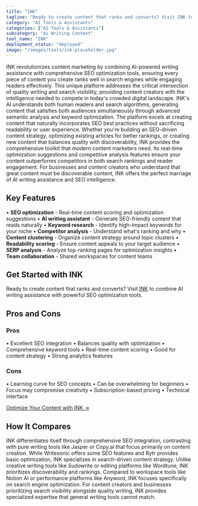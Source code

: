 ```yaml
---
title: "INK"
tagline: "Ready to create content that ranks and converts? Visit INK to combine AI writ..."
category: "AI Tools & Assistants"
categories: ["AI Tools & Assistants"]
subcategory: "Ai Writing Content"
tool_name: "INK"
deployment_status: "deployed"
image: "/images/tools/ink-placeholder.jpg"
---
```

INK revolutionizes content marketing by combining AI-powered writing assistance with comprehensive SEO optimization tools, ensuring every piece of content you create ranks well in search engines while engaging readers effectively. This unique platform addresses the critical intersection of quality writing and search visibility, providing content creators with the intelligence needed to compete in today's crowded digital landscape. INK's AI understands both human readers and search algorithms, generating content that satisfies both audiences simultaneously through advanced semantic analysis and keyword optimization. The platform excels at creating content that naturally incorporates SEO best practices without sacrificing readability or user experience. Whether you're building an SEO-driven content strategy, optimizing existing articles for better rankings, or creating new content that balances quality with discoverability, INK provides the comprehensive toolkit that modern content marketers need. Its real-time optimization suggestions and competitive analysis features ensure your content outperforms competitors in both search rankings and reader engagement. For businesses and content creators who understand that great content must be discoverable content, INK offers the perfect marriage of AI writing assistance and SEO intelligence.

## Key Features

• **SEO optimization** - Real-time content scoring and optimization suggestions
• **AI writing assistant** - Generate SEO-friendly content that reads naturally
• **Keyword research** - Identify high-impact keywords for your niche
• **Competitor analysis** - Understand what's ranking and why
• **Content clustering** - Organize content strategy around topic clusters
• **Readability scoring** - Ensure content appeals to your target audience
• **SERP analysis** - Analyze top-ranking pages for optimization insights
• **Team collaboration** - Shared workspaces for content teams

## Get Started with INK

Ready to create content that ranks and converts? Visit [INK](https://inkforall.com) to combine AI writing assistance with powerful SEO optimization tools.

## Pros and Cons

### Pros
• Excellent SEO integration
• Balances quality with optimization
• Comprehensive keyword tools
• Real-time content scoring
• Good for content strategy
• Strong analytics features

### Cons
• Learning curve for SEO concepts
• Can be overwhelming for beginners
• Focus may compromise creativity
• Subscription-based pricing
• Technical interface

[Optimize Your Content with INK →](https://inkforall.com)

## How It Compares

INK differentiates itself through comprehensive SEO integration, contrasting with pure writing tools like Jasper or Copy.ai that focus primarily on content creation. While Writesonic offers some SEO features and Rytr provides basic optimization, INK specializes in search-driven content strategy. Unlike creative writing tools like Sudowrite or editing platforms like Wordtune, INK prioritizes discoverability and rankings. Compared to workspace tools like Notion AI or performance platforms like Anyword, INK focuses specifically on search engine optimization. For content creators and businesses prioritizing search visibility alongside quality writing, INK provides specialized expertise that general writing tools cannot match.
